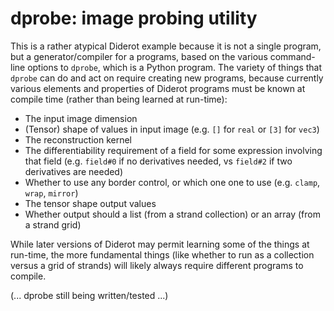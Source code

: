 # dprobe: image probing utility

This is a rather atypical Diderot example because it is not a single program,
but a generator/compiler for a programs, based on the various command-line
options to `dprobe`, which is a Python program. The variety of things that
`dprobe` can do and act on require creating new programs, because currently various
elements and properties of Diderot programs must be known at compile time
(rather than being learned at run-time):

* The input image dimension
* (Tensor) shape of values in input image (e.g. `[]` for `real` or `[3]` for `vec3`)
* The reconstruction kernel
* The differentiability requirement of a field for some expression involving that field
(e.g. `field#0` if no derivatives needed, vs `field#2` if two derivatives are needed)
* Whether to use any border control, or which one one to use (e.g. `clamp`, `wrap`, `mirror`)
* The tensor shape output values
* Whether output should a list (from a strand collection) or an array (from a strand grid)

While later versions of Diderot may permit learning some of the things at
run-time, the more fundamental things (like whether to run as a collection versus a grid
of strands) will likely always require different programs to compile.

(... dprobe still being written/tested ...)
